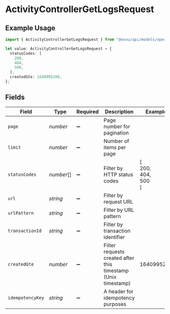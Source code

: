 # ActivityControllerGetLogsRequest

## Example Usage

```typescript
import { ActivityControllerGetLogsRequest } from "@novu/api/models/operations";

let value: ActivityControllerGetLogsRequest = {
  statusCodes: [
    200,
    404,
    500,
  ],
  createdGte: 1640995200,
};
```

## Fields

| Field                                                         | Type                                                          | Required                                                      | Description                                                   | Example                                                       |
| ------------------------------------------------------------- | ------------------------------------------------------------- | ------------------------------------------------------------- | ------------------------------------------------------------- | ------------------------------------------------------------- |
| `page`                                                        | *number*                                                      | :heavy_minus_sign:                                            | Page number for pagination                                    |                                                               |
| `limit`                                                       | *number*                                                      | :heavy_minus_sign:                                            | Number of items per page                                      |                                                               |
| `statusCodes`                                                 | *number*[]                                                    | :heavy_minus_sign:                                            | Filter by HTTP status codes                                   | [<br/>200,<br/>404,<br/>500<br/>]                             |
| `url`                                                         | *string*                                                      | :heavy_minus_sign:                                            | Filter by request URL                                         |                                                               |
| `urlPattern`                                                  | *string*                                                      | :heavy_minus_sign:                                            | Filter by URL pattern                                         |                                                               |
| `transactionId`                                               | *string*                                                      | :heavy_minus_sign:                                            | Filter by transaction identifier                              |                                                               |
| `createdGte`                                                  | *number*                                                      | :heavy_minus_sign:                                            | Filter requests created after this timestamp (Unix timestamp) | 1640995200                                                    |
| `idempotencyKey`                                              | *string*                                                      | :heavy_minus_sign:                                            | A header for idempotency purposes                             |                                                               |